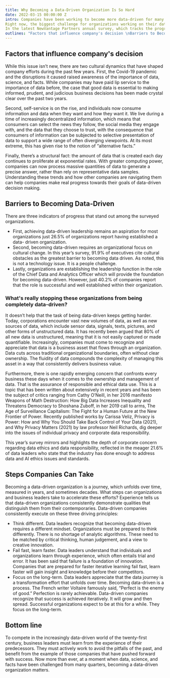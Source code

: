 ```yaml
---
title: Why Becoming a Data-Driven Organization Is So Hard
date: 2022-03-15 00:00:00 Z
intro: Companies have been working to become more data-driven for many years at this point, with mixed results. These efforts play out over time in organizations, and persistence, resilience, execution, and a relentless drive to employ data to make more informed business decisions are what distinguishes those companies that prevail from those who continue to struggle. But while the mission may remain steady, the particulars change.
Right now, the biggest challenge for organizations working on their data strategy might not have to do with technology at all. 
In the latest NewVantage Partners annual survey, which tracks the progress of corporate data initiatives, corporate chief data, information, and analytics executives reported that cultural change is the most critical business imperative. It’s an understandable problem- to a degree that is perpetually underestimated, becoming data-driven is about the ability of people and organizations to adapt to change. Long-established companies, which have been successful over generations or centuries, are unlikely to change overnight  adoption of the internet through digital transformation efforts has played out over the course of the past quarter century. Similarly, the effort by companies to become data-driven represents a business transformation that is playing out over the course of a generation. Much has been achieved, yet more remains to be done.
outlines: "Factors that influence company's decision \nBarriers to Becoming Data-Driven \nWhat's really stopping these organizations from being completely data-driven? \nSteps Companies Can Take \nBottom line \n"
---
```


## Factors that influence company's decision

While this issue isn’t new, there are two cultural dynamics that have shaped company efforts during the past few years.
First, the Covid-19 pandemic  and the disruptions it caused  raised awareness of the importance of data, science, and facts. While companies may have paid lip service to the importance of data before, the case that good data is essential to making informed, prudent, and judicious business decisions has been made crystal clear over the past two years.

Second, self-service is on the rise, and individuals now consume information and data when they want and how they want it. We live during a time of increasingly decentralized information, which means that consumers can select the news they follow, the social media they engage with, and the data that they choose to trust, with the consequence that consumers of information can be subjected to selective presentation of data to support a wide range of often diverging viewpoints. At its most extreme, this has given rise to the notion of “alternative facts.”

Finally, there’s a structural fact: the amount of data that is created each day continues to proliferate at exponential rates. With greater computing power, companies can now process massive quantities of data to generate a precise answer, rather than rely on representative data samples.
Understanding these trends  and how other companies are navigating them  can help companies make real progress towards their goals of data-driven decision making.

## Barriers to Becoming Data-Driven

There are three indicators of progress that stand out among the surveyed organizations. 
- First, achieving data-driven leadership remains an aspiration for most organizations just 26.5% of organizations report having established a data- driven organization. 
- Second, becoming data-driven requires an organizational focus on cultural change. In this year’s survey, 91.9% of executives cite cultural obstacles as the greatest barrier to becoming data driven. As noted, this is not a technology issue. It is a people challenge. 
- Lastly, organizations are establishing the leadership function  in the role of the Chief Data and Analytics Officer  which will provide the foundation for becoming data-driven. However, just 40.2% of companies report that the role is successful and well established within their organization.

### What's really stopping these organizations from being completely data-driven?

It doesn’t help that the task of being data-driven keeps getting harder. Today, corporations encounter vast new volumes of data, as well as new sources of data, which include sensor data, signals, texts, pictures, and other forms of unstructured data. It has recently been argued that 80% of all new data is unstructured, meaning that it is not easily captured or made quantifiable. Increasingly, companies must come to recognize and appreciate that data is a business asset that flows through an organization. Data cuts across traditional organizational boundaries, often without clear ownership. The fluidity of data compounds the complexity of managing this asset in a way that consistently delivers business value. 

Furthermore, there is one rapidly emerging concern that confronts every business these days when it comes to the ownership and management of data. That is the assurance of responsible and ethical data use. This is a topic that has been written about extensively in recent years and has been the subject of critics ranging from Cathy O’Neill, in her 2016 manifesto Weapons of Math Destruction: How Big Data Increases Inequality and Threatens Democracy to Shoshana Zuboff, in her 2019 call to arms, The Age of Surveillance Capitalism: The Fight for a Human Future at the New Frontier of Power. Recently published works by Carissa Veliz, Privacy is Power: How and Why You Should Take Back Control of Your Data (2021), and Why Privacy Matters (2021) by law professor Neil Richards, dig deeper into the issues of individual privacy and corporate data responsibility. 

This year’s survey mirrors and highlights the depth of corporate concern regarding data ethics and data responsibility, reflected in the meager 21.6% of data leaders who state that the industry has done enough to address data and AI ethics issues and standards.     

## Steps Companies Can Take

Becoming a data-driven organization is a journey, which unfolds over time, measured in years, and sometimes decades. What steps can organizations and business leaders take to accelerate these efforts? Experience tells us that data-driven organizations consistently demonstrate qualities that distinguish them from their contemporaries. Data-driven companies consistently execute on these three driving principles: 
- Think different. Data leaders recognize that becoming data-driven requires a different mindset. Organizations must be prepared to think differently. There is no shortage of analytic algorithms. These need to be matched by critical thinking, human judgement, and a view to creative innovation. 
- Fail fast, learn faster. Data leaders understand that individuals and organizations learn through experience, which often entails trial and error. It has been said that failure is a foundation of innovation. Companies that are prepared for faster iterative learning  fail fast, learn faster  will gain insight and knowledge before their competitors. 
- Focus on the long-term. Data leaders appreciate that the data journey is a transformation effort that unfolds over time. Becoming data-driven is a process. The French writer Voltaire famously said, “Perfect is the enemy of good.” Perfection is rarely achievable. Data-driven companies recognize that success is achieved iteratively. It will grow and then spread. Successful organizations expect to be at this for a while. They focus on the long-term.

## Bottom line

To compete in the increasingly data-driven world of the twenty-first century, business leaders must learn from the experience of their predecessors. They must actively work to avoid the pitfalls of the past, and benefit from the example of those companies that have pushed forward with success. Now more than ever, at a moment when data, science, and facts have been challenged from many quarters, becoming a data-driven organization matters.